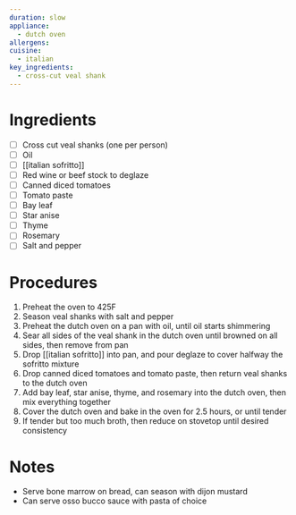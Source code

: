 ```yaml
---
duration: slow
appliance:
  - dutch oven
allergens: 
cuisine:
  - italian
key_ingredients:
  - cross-cut veal shank
---
```

# Ingredients
- [ ] Cross cut veal shanks (one per person)
- [ ] Oil
- [ ] [[italian sofritto]]
- [ ] Red wine or beef stock to deglaze
- [ ] Canned diced tomatoes
- [ ] Tomato paste
- [ ] Bay leaf
- [ ] Star anise
- [ ] Thyme
- [ ] Rosemary
- [ ] Salt and pepper

# Procedures
1. Preheat the oven to 425F
2. Season veal shanks with salt and pepper
3. Preheat the dutch oven on a pan with oil, until oil starts shimmering
4. Sear all sides of the veal shank in the dutch oven until browned on all sides, then remove from pan
5. Drop [[italian sofritto]] into pan, and pour deglaze to cover halfway the sofritto mixture
6. Drop canned diced tomatoes and tomato paste, then return veal shanks to the dutch oven
7. Add bay leaf, star anise, thyme, and rosemary into the dutch oven, then mix everything together
8. Cover the dutch oven and bake in the oven for 2.5 hours, or until tender
9. If tender but too much broth, then reduce on stovetop until desired consistency
# Notes
- Serve bone marrow on bread, can season with dijon mustard
- Can serve osso bucco sauce with pasta of choice